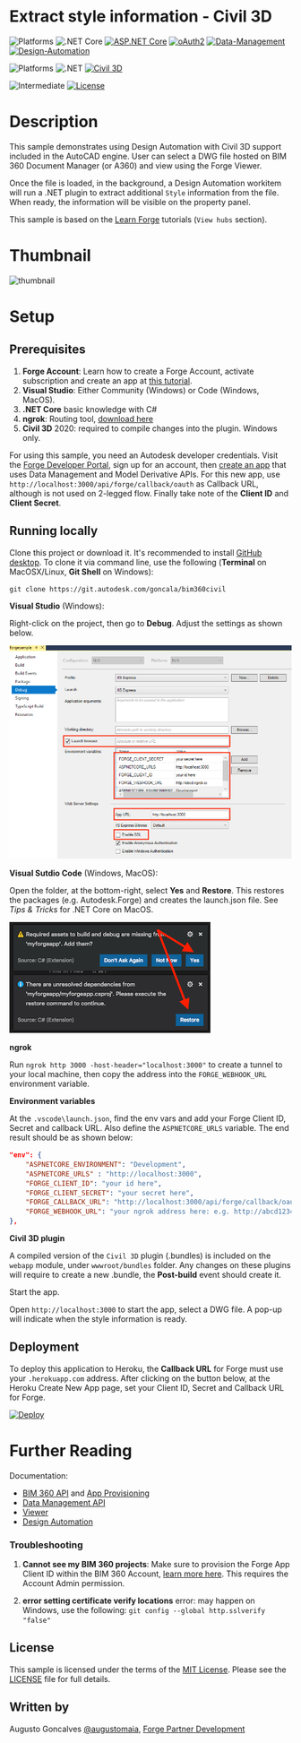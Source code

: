 # Extract style information - Civil 3D

![Platforms](https://img.shields.io/badge/Webapp-Windows|MacOS|Linux-lightgray.svg)
![.NET Core](https://img.shields.io/badge/.NET%20Core-3.0-blue.svg)
[![ASP.NET Core](https://img.shields.io/badge/ASP.NET%20Core-3.0-blue.svg)](https://asp.net/)
[![oAuth2](https://img.shields.io/badge/oAuth2-v1-green.svg)](http://developer.autodesk.com/)
[![Data-Management](https://img.shields.io/badge/Data%20Management-v1-green.svg)](http://developer.autodesk.com/)
[![Design-Automation](https://img.shields.io/badge/Design%20Automation-v3-green.svg)](http://developer.autodesk.com/)

![Platforms](https://img.shields.io/badge/Plugins-Windows-lightgray.svg)
![.NET](https://img.shields.io/badge/.NET%20Framework-4.7-blue.svg)
[![Civil 3D](https://img.shields.io/badge/Civil%203D-2020-lightblue.svg)](http://developer.autodesk.com/)

![Intermediate](https://img.shields.io/badge/Level-Intermediate-green.svg)
[![License](http://img.shields.io/:license-MIT-blue.svg)](http://opensource.org/licenses/MIT)

# Description

This sample demonstrates using Design Automation with Civil 3D support included in the AutoCAD engine. User can select a DWG file hosted on BIM 360 Document Manager (or A360) and view using the Forge Viewer. 

Once the file is loaded, in the background, a Design Automation workitem will run a .NET plugin to extract additional `Style` information from the file. When ready, the information will be visible on the property panel. 

This sample is based on the [Learn Forge](http://learnforge.autodesk.io) tutorials (`View hubs` section).

# Thumbnail

![thumbnail](/thumbnail.gif)

# Setup

## Prerequisites

1. **Forge Account**: Learn how to create a Forge Account, activate subscription and create an app at [this tutorial](http://learnforge.autodesk.io/#/account/). 
2. **Visual Studio**: Either Community (Windows) or Code (Windows, MacOS). 
3. **.NET Core** basic knowledge with C#
4. **ngrok**: Routing tool, [download here](https://ngrok.com/)
7. **Civil 3D** 2020: required to compile changes into the plugin. Windows only.

For using this sample, you need an Autodesk developer credentials. Visit the [Forge Developer Portal](https://developer.autodesk.com), sign up for an account, then [create an app](https://developer.autodesk.com/myapps/create) that uses Data Management and Model Derivative APIs. For this new app, use `http://localhost:3000/api/forge/callback/oauth` as Callback URL, although is not used on 2-legged flow. Finally take note of the **Client ID** and **Client Secret**.

## Running locally

Clone this project or download it. It's recommended to install [GitHub desktop](https://desktop.github.com/). To clone it via command line, use the following (**Terminal** on MacOSX/Linux, **Git Shell** on Windows):

    git clone https://git.autodesk.com/goncala/bim360civil


**Visual Studio** (Windows):

Right-click on the project, then go to **Debug**. Adjust the settings as shown below. 

![](readme/visual_studio_settings.png)

**Visual Sutdio Code** (Windows, MacOS):

Open the folder, at the bottom-right, select **Yes** and **Restore**. This restores the packages (e.g. Autodesk.Forge) and creates the launch.json file. See *Tips & Tricks* for .NET Core on MacOS.

![](readme/visual_code_restore.png)

**ngrok**

Run `ngrok http 3000 -host-header="localhost:3000"` to create a tunnel to your local machine, then copy the address into the `FORGE_WEBHOOK_URL` environment variable.

**Environment variables**

At the `.vscode\launch.json`, find the env vars and add your Forge Client ID, Secret and callback URL. Also define the `ASPNETCORE_URLS` variable. The end result should be as shown below:

```json
"env": {
    "ASPNETCORE_ENVIRONMENT": "Development",
    "ASPNETCORE_URLS" : "http://localhost:3000",
    "FORGE_CLIENT_ID": "your id here",
    "FORGE_CLIENT_SECRET": "your secret here",
    "FORGE_CALLBACK_URL": "http://localhost:3000/api/forge/callback/oauth",
    "FORGE_WEBHOOK_URL": "your ngrok address here: e.g. http://abcd1234.ngrok.io"
},
```

**Civil 3D plugin**

A compiled version of the `Civil 3D` plugin (.bundles) is included on the `webapp` module, under `wwwroot/bundles` folder. Any changes on these plugins will require to create a new .bundle, the **Post-build** event should create it.

Start the app.

Open `http://localhost:3000` to start the app, select a DWG file. A pop-up will indicate when the style information is ready.

## Deployment

To deploy this application to Heroku, the **Callback URL** for Forge must use your `.herokuapp.com` address. After clicking on the button below, at the Heroku Create New App page, set your Client ID, Secret and Callback URL for Forge.

[![Deploy](https://www.herokucdn.com/deploy/button.svg)](https://heroku.com/deploy)

# Further Reading

Documentation:

- [BIM 360 API](https://developer.autodesk.com/en/docs/bim360/v1/overview/) and [App Provisioning](https://forge.autodesk.com/blog/bim-360-docs-provisioning-forge-apps)
- [Data Management API](https://developer.autodesk.com/en/docs/data/v2/overview/)
- [Viewer](https://developer.autodesk.com/en/docs/viewer/v7) 
- [Design Automation](https://forge.autodesk.com/en/docs/design-automation/v3/developers_guide/overview/)

### Troubleshooting

1. **Cannot see my BIM 360 projects**: Make sure to provision the Forge App Client ID within the BIM 360 Account, [learn more here](https://forge.autodesk.com/blog/bim-360-docs-provisioning-forge-apps). This requires the Account Admin permission.

2. **error setting certificate verify locations** error: may happen on Windows, use the following: `git config --global http.sslverify "false"`

## License

This sample is licensed under the terms of the [MIT License](http://opensource.org/licenses/MIT). Please see the [LICENSE](LICENSE) file for full details.

## Written by

Augusto Goncalves [@augustomaia](https://twitter.com/augustomaia), [Forge Partner Development](http://forge.autodesk.com)
